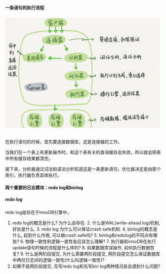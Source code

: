 #### 一条语句的执行流程

<div align="center"> <img src="png/a.png"/> </div><br>

在执行语句的时候，首先要连接数据库，这是连接器的工作。

当我们在一个表上有更新操作时，和这个表有关的查询缓存会失效，所以就会把表中所有缓存结果都清空。

接下来，分析器通过词法和语法分析知道这是一条更新语句，优化器决定是由那个索引，执行器负责具体执行。

#### 两个重要的日志模块：redo log和binlog

##### redo log

redo log是存在于InnoDB引擎中，





1. redo log的概念是什么? 为什么会存在.
   2. 什么是WAL(write-ahead log)机制, 好处是什么.
   3. redo log 为什么可以保证crash safe机制.
   4. binlog的概念是什么, 起到什么作用, 可以做crash safe吗? 
   5. binlog和redolog的不同点有哪些? 
   6. 物理一致性和逻辑一直性各应该怎么理解? 
   7. 执行器和innoDB在执行update语句时候的流程是什么样的?
   8. 如果数据库误操作, 如何执行数据恢复?
   9. 什么是两阶段提交, 为什么需要两阶段提交, 两阶段提交怎么保证数据库中两份日志间的逻辑一致性(什么叫逻辑一致性)?
  10. 如果不是两阶段提交, 先写redo log和先写bin log两种情况各会遇到什么问题? 

